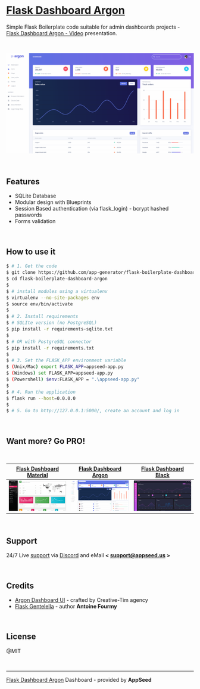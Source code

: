 # [Flask Dashboard Argon](https://appseed.us/admin-dashboards/flask-boilerplate-dashboard-argon)

Simple Flask Boilerplate code suitable for admin dashboards projects - [Flask Dashboard Argon - Video](https://www.youtube.com/watch?v=bnCuQzDE3Ks) presentation.

<br />

![Flask Dashboard Argon - Open-Source Flask Boilerplate.](https://raw.githubusercontent.com/app-generator/static/master/products/flask-boilerplate-dashboard-argon-intro.gif)

<br />

## Features

- SQLite Database
- Modular design with Blueprints
- Session Based authentication (via flask_login) - bcrypt hashed passwords
- Forms validation

<br />

## How to use it

```bash
$ # 1. Get the code
$ git clone https://github.com/app-generator/flask-boilerplate-dashboard-argon.git
$ cd flask-boilerplate-dashboard-argon
$
$ # install modules using a virtualenv
$ virtualenv --no-site-packages env
$ source env/bin/activate
$ 
$ # 2. Install requirements
$ # SQLIte version (no PostgreSQL)
$ pip install -r requirements-sqlite.txt
$ 
$ # OR with PostgreSQL connector
$ pip install -r requirements.txt
$
$ # 3. Set the FLASK_APP environment variable
$ (Unix/Mac) export FLASK_APP=appseed-app.py
$ (Windows) set FLASK_APP=appseed-app.py
$ (Powershell) $env:FLASK_APP = ".\appseed-app.py"
$
$ # 4. Run the application
$ flask run --host=0.0.0.0
$
$ # 5. Go to http://127.0.0.1:5000/, create an account and log in
```

<br />

## Want more? Go PRO!

<br />

| [Flask Dashboard Material](https://appseed.us/admin-dashboards/flask-dashboard-material-pro) | [Flask Dashboard Argon](https://appseed.us/admin-dashboards/flask-dashboard-argon-pro) | [Flask Dashboard Black](https://appseed.us/admin-dashboards/flask-dashboard-black-pro) |
| --- | --- | --- |
| [![Flask Dashboard Material PRO](https://raw.githubusercontent.com/app-generator/static/master/products/flask-dashboard-material-pro-intro.gif)](https://appseed.us/admin-dashboards/flask-dashboard-material-pro)  | [![Flask Dashboard Argon PRO](https://raw.githubusercontent.com/app-generator/static/master/products/flask-dashboard-argon-pro-intro.gif)](https://appseed.us/admin-dashboards/flask-dashboard-argon-pro) | [![Flask Dashboard Black PRO](https://raw.githubusercontent.com/app-generator/static/master/products/flask-dashboard-black-pro-intro.gif)](https://appseed.us/admin-dashboards/flask-dashboard-black-pro)

<br />

## Support

24/7 Live [support](appseed.us/support) via [Discord](https://discord.gg/fZC6hup) and eMail **< support@appseed.us >**

<br />

## Credits

- [Argon Dashboard UI](https://www.creative-tim.com/product/argon-dashboard) - crafted by Creative-Tim agency
- [Flask Gentelella](https://github.com/afourmy/flask-gentelella) - author **Antoine Fourmy**

<br />

## License

@MIT

<br />

---
[Flask Dashboard Argon](https://appseed.us/admin-dashboards/flask-boilerplate-dashboard-argon) Dashboard - provided by **AppSeed**

